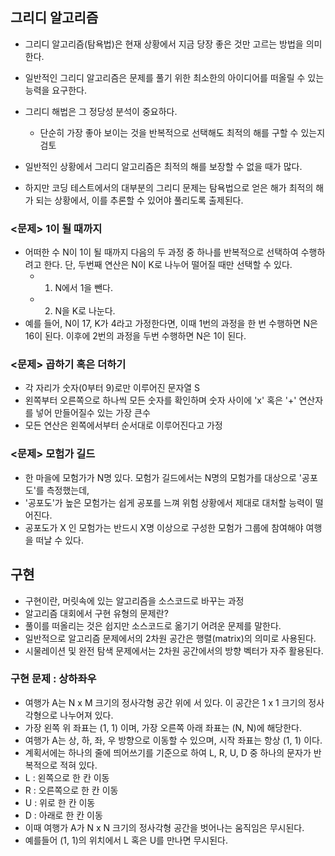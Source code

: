 ## 그리디 알고리즘
* 그리디 알고리즘(탐욕법)은 현재 상황에서 지금 당장 좋은 것만 고르는 방법을 의미한다.
* 일반적인 그리디 알고리즘은 문제를 풀기 위한 최소한의 아이디어를 떠올릴 수 있는 능력을 요구한다.
* 그리디 해법은 그 정당성 분석이 중요하다.
  * 단순히 가장 좋아 보이는 것을 반복적으로 선택해도 최적의 해를 구할 수 있는지 검토

* 일반적인 상황에서 그리디 알고리즘은 최적의 해를 보장할 수 없을 때가 많다.
* 하지만 코딩 테스트에서의 대부분의 그리디 문제는 탐욕법으로 얻은 해가 최적의 해가 되는 상황에서, 이를 추론할 수 있어야 풀리도록 출제된다.

### <문제> 1이 될 때까지
* 어떠한 수 N이 1이 될 때까지 다음의 두 과정 중 하나를 반복적으로 선택하여 수행하려고 한다. 단, 두번째 연산은 N이 K로 나누어 떨어질 때만 선택할 수 있다.
  * 1. N에서 1을 뺀다.
  * 2. N을 K로 나눈다.
* 예를 들어, N이 17, K가 4라고 가정한다면, 이때 1번의 과정을 한 번 수행하면 N은 16이 된다. 이후에 2번의 과정을 두번 수행하면 N은 1이 된다.


### <문제> 곱하기 혹은 더하기
* 각 자리가 숫자(0부터 9)로만 이루어진 문자열 S
* 왼쪽부터 오른쪽으로 하나씩 모든 숫자를 확인하며 숫자 사이에 'x' 혹은 '+' 연산자를 넣어 만들어질수 있는 가장 큰수
* 모든 연산은 왼쪽에서부터 순서대로 이루어진다고 가정



### <문제> 모험가 길드
* 한 마을에 모험가가 N명 있다. 모험가 길드에서는 N명의 모험가를 대상으로 '공포도'를 측정했는데,
* '공포도'가 높은 모험가는 쉽게 공포를 느껴 위험 상황에서 제대로 대처할 능력이 떨어진다.
* 공포도가 X 인 모험가는 반드시 X명 이상으로 구성한 모험가 그룹에 참여해야 여행을 떠날 수 있다.


## 구현
* 구현이란, 머릿속에 있는 알고리즘을 소스코드로 바꾸는 과정
* 알고리즘 대회에서 구현 유형의 문제란?
 * 풀이를 떠올리는 것은 쉽지만 소스코드로 옮기기 어려운 문제를 말한다.
* 일반적으로 알고리즘 문제에서의 2차원 공간은 행렬(matrix)의 의미로 사용된다.
* 시물레이션 및 완전 탐색 문제에서는 2차원 공간에서의 방향 벡터가 자주 활용된다.


### 구현 문제 : 상하좌우
* 여행가 A는 N x M 크기의 정사각형 공간 위에 서 있다. 이 공간은 1 x 1 크기의 정사각형으로 나누어져 있다.
* 가장 왼쪽 위 좌표는 (1, 1) 이며, 가장 오른쪽 아래 좌표는 (N, N)에 해당한다.
* 여행가 A는 상, 하, 좌, 우 방향으로 이동할 수 있으며, 시작 좌표는 항상 (1, 1) 이다.
* 계획서에는 하나의 줄에 띄어쓰기를 기준으로 하여 L, R, U, D 중 하나의 문자가 반복적으로 적혀 있다.
 * L : 왼쪽으로 한 칸 이동
 * R : 오른쪽으로 한 칸 이동
 * U : 위로 한 칸 이동
 * D : 아래로 한 칸 이동
* 이때 여행가 A가 N x N 크기의 정사각형 공간을 벗어나는 움직임은 무시된다.
 * 예를들어 (1, 1)의 위치에서 L 혹은 U를 만나면 무시된다.



